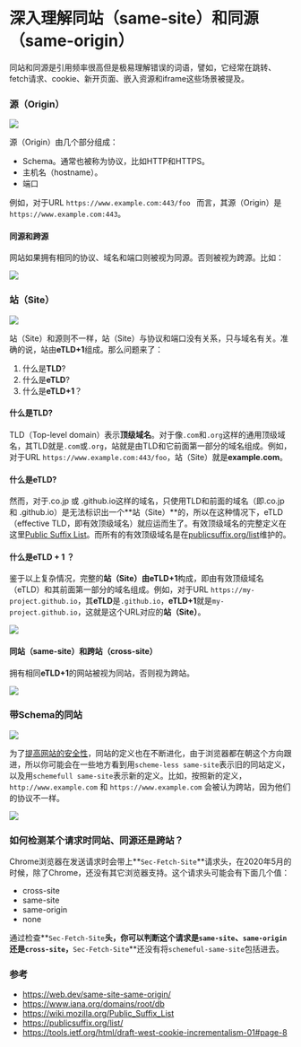 # 深入理解同站（same-site）和同源（same-origin）
同站和同源是引用频率很高但是极易理解错误的词语，譬如，它经常在跳转、fetch请求、cookie、新开页面、嵌入资源和iframe这些场景被提及。

###  源（Origin）
![](https://mmbiz.qpic.cn/mmbiz_png/XsgEbl9EdmntWsLWYPcpV8t4JvoKdhmNXI3dxSs3zictcapWF7cZwMe9nVAwvMzgYvicAxNV73n6a84csOdYQF4g/0?wx_fmt=png)

源（Origin）由几个部分组成：

- Schema。通常也被称为协议，比如HTTP和HTTPS。
- 主机名（hostname）。 
- 端口

例如，对于URL `https://www.example.com:443/foo ` 而言，其源（Origin）是`https://www.example.com:443`。

#### 同源和跨源
网站如果拥有相同的协议、域名和端口则被视为同源。否则被视为跨源。比如：

![](https://mmbiz.qpic.cn/mmbiz_png/XsgEbl9EdmntWsLWYPcpV8t4JvoKdhmNWAPCoSaVnG7KuJRrnh1sF7nqIlnjhboIvr4OJib6tWrMLNZtc5LhsuQ/0?wx_fmt=png)

### 站（Site）

![](https://mmbiz.qpic.cn/mmbiz_png/XsgEbl9EdmntWsLWYPcpV8t4JvoKdhmNdTBRONeDT2T6SiaHnpJIicJISDDjyHIK42LzVwNyIdOQ8o81XqosZ7jg/0?wx_fmt=png)

站（Site）和源则不一样，站（Site）与协议和端口没有关系，只与域名有关。准确的说，站由**eTLD+1**组成。那么问题来了：

1. 什么是**TLD**?
2. 什么是**eTLD**?
3. 什么是**eTLD+1**？

#### 什么是TLD?
TLD（Top-level domain）表示**顶级域名**。对于像`.com`和`.org`这样的通用顶级域名，其TLD就是`.com`或`.org`，站就是由TLD和它前面第一部分的域名组成。例如，对于URL `https://www.example.com:443/foo`，站（Site）就是**example.com**。

#### 什么是eTLD?
然而，对于.co.jp 或 .github.io这样的域名，只使用TLD和前面的域名（即.co.jp 和 .github.io）是无法标识出一个**站（Site）**的，所以在这种情况下，eTLD（effective TLD，即有效顶级域名）就应运而生了。有效顶级域名的完整定义在这里[Public Suffix List](https://wiki.mozilla.org/Public_Suffix_List)。而所有的有效顶级域名是在[publicsuffix.org/list](https://publicsuffix.org/list/)维护的。

#### 什么是eTLD + 1 ？
鉴于以上复杂情况，完整的**站（Site）**由**eTLD+1**构成，即由有效顶级域名（eTLD）和其前面第一部分的域名组成。例如，对于URL  `https://my-project.github.io`，其**eTLD**是`.github.io`，**eTLD+1**就是`my-project.github.io`，这就是这个URL对应的**站（Site）**。

![](https://mmbiz.qpic.cn/mmbiz_png/XsgEbl9EdmntWsLWYPcpV8t4JvoKdhmNgR0M7V1hy66sZ1yZT4VsvOt8TPP2CIa1qLTIRkNt6EYvwvVJUpsZYQ/0?wx_fmt=png)

#### 同站（same-site）和跨站（cross-site）
拥有相同**eTLD+1**的网站被视为同站，否则视为跨站。

![](https://mmbiz.qpic.cn/mmbiz_png/XsgEbl9EdmntWsLWYPcpV8t4JvoKdhmN1dew6vxu1sYUd5HOQD5cKQ7p50B0IRBVOOxkahaaJkQYOjuwV0hbgQ/0?wx_fmt=png)

### 带Schema的同站
![](https://mmbiz.qpic.cn/mmbiz_png/XsgEbl9EdmntWsLWYPcpV8t4JvoKdhmNXbPybIQRDaUfd7UommeRqNG5PWzf4iciaLnK6QX80SsEnLH7iarkH37gw/0?wx_fmt=png)

为了[提高网站的安全性](https://tools.ietf.org/html/draft-west-cookie-incrementalism-01#page-8)，同站的定义也在不断进化，由于浏览器都在朝这个方向跟进，所以你可能会在一些地方看到用`scheme-less same-site`表示旧的同站定义，以及用`schemefull same-site`表示新的定义。比如，按照新的定义，`http://www.example.com` 和 `https://www.example.com` 会被认为跨站，因为他们的协议不一样。

![](https://mmbiz.qpic.cn/mmbiz_png/XsgEbl9EdmntWsLWYPcpV8t4JvoKdhmNh1xDbibnSwDeFg3bf4fdTbu9c0xmxiaNAvr9pOSLHWXibDWRxPP1CoAwg/0?wx_fmt=png)

### 如何检测某个请求时同站、同源还是跨站？
Chrome浏览器在发送请求时会带上**`Sec-Fetch-Site`**请求头，在2020年5月的时候，除了Chrome，还没有其它浏览器支持。这个请求头可能会有下面几个值：

- cross-site
- same-site
- same-origin
- none

通过检查**`Sec-Fetch-Site`**头，你可以判断这个请求是`same-site`、`same-origin` 还是`cross-site`，**`Sec-Fetch-Site`**还没有将`schemeful-same-site`包括进去。

### 参考

- https://web.dev/same-site-same-origin/
- https://www.iana.org/domains/root/db
- https://wiki.mozilla.org/Public_Suffix_List
- https://publicsuffix.org/list/
- https://tools.ietf.org/html/draft-west-cookie-incrementalism-01#page-8
